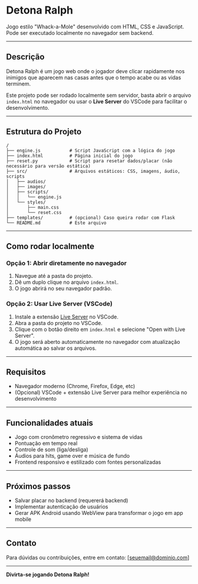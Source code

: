 
# Detona Ralph

Jogo estilo "Whack-a-Mole" desenvolvido com HTML, CSS e JavaScript. Pode ser executado localmente no navegador sem backend.

---

## Descrição

Detona Ralph é um jogo web onde o jogador deve clicar rapidamente nos inimigos que aparecem nas casas antes que o tempo acabe ou as vidas terminem. 

Este projeto pode ser rodado localmente sem servidor, basta abrir o arquivo `index.html` no navegador ou usar o **Live Server** do VSCode para facilitar o desenvolvimento.

---

## Estrutura do Projeto

```
/
├── engine.js           # Script JavaScript com a lógica do jogo
├── index.html          # Página inicial do jogo
├── reset.py            # Script para resetar dados/placar (não necessário para versão estática)
├── src/                # Arquivos estáticos: CSS, imagens, áudio, scripts
│   ├── audios/
│   ├── images/
│   ├── scripts/
│   │   └── engine.js
│   └── styles/
│       ├── main.css
│       └── reset.css
├── templates/          # (opcional) Caso queira rodar com Flask
└── README.md           # Este arquivo
```

---

## Como rodar localmente

### Opção 1: Abrir diretamente no navegador

1. Navegue até a pasta do projeto.
2. Dê um duplo clique no arquivo `index.html`.
3. O jogo abrirá no seu navegador padrão.

### Opção 2: Usar Live Server (VSCode)

1. Instale a extensão [Live Server](https://marketplace.visualstudio.com/items?itemName=ritwickdey.LiveServer) no VSCode.
2. Abra a pasta do projeto no VSCode.
3. Clique com o botão direito em `index.html` e selecione "Open with Live Server".
4. O jogo será aberto automaticamente no navegador com atualização automática ao salvar os arquivos.

---

## Requisitos

- Navegador moderno (Chrome, Firefox, Edge, etc)
- (Opcional) VSCode + extensão Live Server para melhor experiência no desenvolvimento

---

## Funcionalidades atuais

- Jogo com cronômetro regressivo e sistema de vidas
- Pontuação em tempo real
- Controle de som (liga/desliga)
- Áudios para hits, game over e música de fundo
- Frontend responsivo e estilizado com fontes personalizadas

---

## Próximos passos

- Salvar placar no backend (requererá backend)
- Implementar autenticação de usuários
- Gerar APK Android usando WebView para transformar o jogo em app mobile

---

## Contato

Para dúvidas ou contribuições, entre em contato: [seuemail@dominio.com]

---

**Divirta-se jogando Detona Ralph!**

